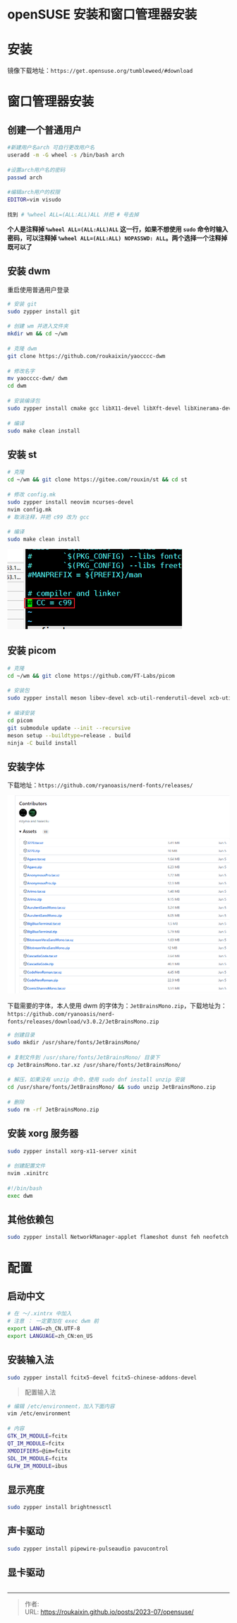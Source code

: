 # openSUSE 安装和窗口管理器安装


# 安装

镜像下载地址：`https://get.opensuse.org/tumbleweed/#download`





# 窗口管理器安装

## 创建一个普通用户

```bash
#新建用户名arch 可自行更改用户名
useradd -m -G wheel -s /bin/bash arch

#设置arch用户名的密码
passwd arch

#编辑arch用户的权限
EDITOR=vim visudo

找到 # %wheel ALL=(ALL:ALL)ALL 并把 # 号去掉
```

**个人是注释掉 `%wheel ALL=(ALL:ALL)ALL` 这一行，如果不想使用 `sudo` 命令时输入密码，可以注释掉 `%wheel ALL=(ALL:ALL) NOPASSWD: ALL`。两个选择一个注释掉既可以了**



## 安装 dwm

重启使用普通用户登录

```bash
# 安装 git
sudo zypper install git

# 创建 wm 并进入文件夹
mkdir wm && cd ~/wm

# 克隆 dwm
git clone https://github.com/roukaixin/yaocccc-dwm

# 修改名字
mv yaocccc-dwm/ dwm 
cd dwm

# 安装编译包
sudo zypper install cmake gcc libX11-devel libXft-devel libXinerama-devel

# 编译
sudo make clean install
```



## 安装 st

```bash
# 克隆
cd ~/wm && git clone https://gitee.com/rouxin/st && cd st

# 修改 config.mk
sudo zypper install neovim ncurses-devel
nvim config.mk
# 取消注释，并把 c99 改为 gcc

# 编译
sudo make clean install
```

![image-20230715175157860](./note%20picture/openSUSE.assets/image-20230715175157860.png  " ")



## 安装 picom

```bash
# 克隆
cd ~/wm && git clone https://github.com/FT-Labs/picom 

# 安装包
sudo zypper install meson libev-devel xcb-util-renderutil-devel xcb-util-image-devel libpixman-1-0-devel xcb-util-devel uthash-devel libconfig-devel pcre2-devel Mesa-libGL-devel Mesa-libEGL-devel dbus-1-devel

# 编译安装
cd picom
git submodule update --init --recursive
meson setup --buildtype=release . build
ninja -C build install
```


## 安装字体

下载地址：`https://github.com/ryanoasis/nerd-fonts/releases/`

![image-20230714175135561](./note%20picture/openSUSE.assets/image-20230714175135561.png " ")

下载需要的字体，本人使用 dwm 的字体为：`JetBrainsMono.zip`，下载地址为：`https://github.com/ryanoasis/nerd-fonts/releases/download/v3.0.2/JetBrainsMono.zip`

```bash
# 创建目录
sudo mkdir /usr/share/fonts/JetBrainsMono/

# 复制文件到 /usr/share/fonts/JetBrainsMono/ 目录下
cp JetBrainsMono.tar.xz /usr/share/fonts/JetBrainsMono/

# 解压，如果没有 unzip 命令，使用 sudo dnf install unzip 安装
cd /usr/share/fonts/JetBrainsMono/ && sudo unzip JetBrainsMono.zip

# 删除
sudo rm -rf JetBrainsMono.zip
```


## 安装 xorg 服务器

```bash
sudo zypper install xorg-x11-server xinit

# 创建配置文件
nvim .xinitrc

#!/bin/bash
exec dwm
```



## 其他依赖包

```bash
sudo zypper install NetworkManager-applet flameshot dunst feh neofetch acpi xsetroot rofi
```



# 配置

## 启动中文

```bash
# 在 ～/.xintrx 中加入
# 注意 ： 一定要加在 exec dwm 前
export LANG=zh_CN.UTF-8
export LANGUAGE=zh_CN:en_US
```



## 安装输入法

```bash
sudo zypper install fcitx5-devel fcitx5-chinese-addons-devel
```

> 配置输入法

```bash
# 编辑 /etc/environment，加入下面内容
vim /etc/environment

# 内容
GTK_IM_MODULE=fcitx
QT_IM_MODULE=fcitx
XMODIFIERS=@im=fcitx
SDL_IM_MODULE=fcitx
GLFW_IM_MODULE=ibus
```



## 显示亮度

```bash
sudo zypper install brightnessctl
```



## 声卡驱动

```bash
sudo zypper install pipewire-pulseaudio pavucontrol
```



## 显卡驱动

```bash

```

---

> 作者:   
> URL: https://roukaixin.github.io/posts/2023-07/opensuse/  

